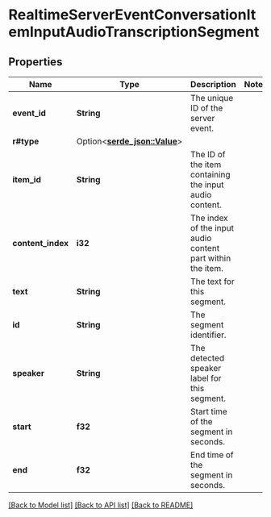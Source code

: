 # RealtimeServerEventConversationItemInputAudioTranscriptionSegment

## Properties

Name | Type | Description | Notes
------------ | ------------- | ------------- | -------------
**event_id** | **String** | The unique ID of the server event. | 
**r#type** | Option<[**serde_json::Value**](.md)> |  | 
**item_id** | **String** | The ID of the item containing the input audio content. | 
**content_index** | **i32** | The index of the input audio content part within the item. | 
**text** | **String** | The text for this segment. | 
**id** | **String** | The segment identifier. | 
**speaker** | **String** | The detected speaker label for this segment. | 
**start** | **f32** | Start time of the segment in seconds. | 
**end** | **f32** | End time of the segment in seconds. | 

[[Back to Model list]](../README.md#documentation-for-models) [[Back to API list]](../README.md#documentation-for-api-endpoints) [[Back to README]](../README.md)


